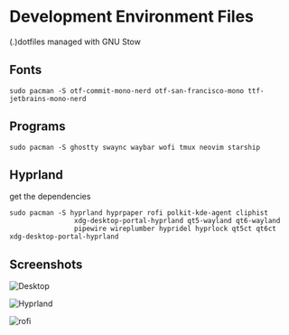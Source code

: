 # Development Environment Files
(.)dotfiles managed with GNU Stow

## Fonts

```
sudo pacman -S otf-commit-mono-nerd otf-san-francisco-mono ttf-jetbrains-mono-nerd
```

## Programs

```
sudo pacman -S ghostty swaync waybar wofi tmux neovim starship
```

## Hyprland

get the dependencies

```
sudo pacman -S hyprland hyprpaper rofi polkit-kde-agent cliphist
                xdg-desktop-portal-hyprland qt5-wayland qt6-wayland
                pipewire wireplumber hypridel hyprlock qt5ct qt6ct xdg-desktop-portal-hyprland
```

## Screenshots

![Desktop](https://i.imgur.com/4fhYUju.png)

![Hyprland](https://i.imgur.com/PcGcmRe.png)

![rofi](https://i.imgur.com/Dygvcl5.png)
